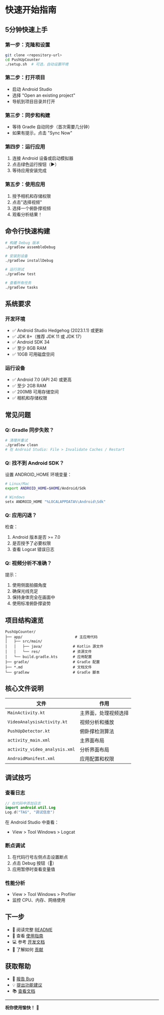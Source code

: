 # 快速开始指南

## 5分钟快速上手

### 第一步：克隆和设置
```bash
git clone <repository-url>
cd PushUpCounter
./setup.sh  # 可选，自动设置环境
```

### 第二步：打开项目
- 启动 Android Studio
- 选择 "Open an existing project"
- 导航到项目目录并打开

### 第三步：同步和构建
- 等待 Gradle 自动同步（首次需要几分钟）
- 如果有提示，点击 "Sync Now"

### 第四步：运行应用
1. 连接 Android 设备或启动模拟器
2. 点击绿色运行按钮（▶️）
3. 等待应用安装完成

### 第五步：使用应用
1. 授予相机和存储权限
2. 点击"选择视频"
3. 选择一个俯卧撑视频
4. 观看分析结果！

## 命令行快速构建

```bash
# 构建 Debug 版本
./gradlew assembleDebug

# 安装到设备
./gradlew installDebug

# 运行测试
./gradlew test

# 查看所有任务
./gradlew tasks
```

## 系统要求

### 开发环境
- ✅ Android Studio Hedgehog (2023.1.1) 或更新
- ✅ JDK 8+（推荐 JDK 11 或 JDK 17）
- ✅ Android SDK 34
- ✅ 至少 8GB RAM
- ✅ 10GB 可用磁盘空间

### 运行设备
- ✅ Android 7.0 (API 24) 或更高
- ✅ 至少 2GB RAM
- ✅ 200MB 可用存储空间
- ✅ 相机和存储权限

## 常见问题

### Q: Gradle 同步失败？
```bash
# 清理并重试
./gradlew clean
# 在 Android Studio: File > Invalidate Caches / Restart
```

### Q: 找不到 Android SDK？
设置 ANDROID_HOME 环境变量：
```bash
# Linux/Mac
export ANDROID_HOME=$HOME/Android/Sdk

# Windows
setx ANDROID_HOME "%LOCALAPPDATA%\Android\Sdk"
```

### Q: 应用闪退？
检查：
1. Android 版本是否 >= 7.0
2. 是否授予了必要权限
3. 查看 Logcat 错误日志

### Q: 视频分析不准确？
提示：
1. 使用侧面拍摄角度
2. 确保光线充足
3. 保持身体完全在画面中
4. 使用标准俯卧撑姿势

## 项目结构速览

```
PushUpCounter/
├── app/                        # 主应用代码
│   ├── src/main/
│   │   ├── java/              # Kotlin 源文件
│   │   └── res/               # 资源文件
│   └── build.gradle.kts       # 应用配置
├── gradle/                    # Gradle 配置
├── *.md                       # 文档文件
└── gradlew                    # Gradle 脚本
```

## 核心文件说明

| 文件 | 作用 |
|------|------|
| `MainActivity.kt` | 主界面，处理视频选择 |
| `VideoAnalysisActivity.kt` | 视频分析和播放 |
| `PushUpDetector.kt` | 俯卧撑检测算法 |
| `activity_main.xml` | 主界面布局 |
| `activity_video_analysis.xml` | 分析界面布局 |
| `AndroidManifest.xml` | 应用配置和权限 |

## 调试技巧

### 查看日志
```kotlin
// 在代码中添加日志
import android.util.Log
Log.d("TAG", "调试信息")
```

在 Android Studio 中查看：
- View > Tool Windows > Logcat

### 断点调试
1. 在代码行号左侧点击设置断点
2. 点击 Debug 按钮（🐞）
3. 应用暂停时查看变量值

### 性能分析
- View > Tool Windows > Profiler
- 监控 CPU、内存、网络使用

## 下一步

- 📖 阅读完整 [README](README.md)
- 📱 查看 [使用指南](USAGE.md)
- 💻 参考 [开发文档](DEVELOPMENT.md)
- 🤝 了解如何 [贡献](CONTRIBUTING.md)

## 获取帮助

- 🐛 [报告 Bug](../../issues)
- 💡 [提出功能建议](../../issues)
- 📚 [查看文档](README.md)

---

**祝你使用愉快！** 🎉
